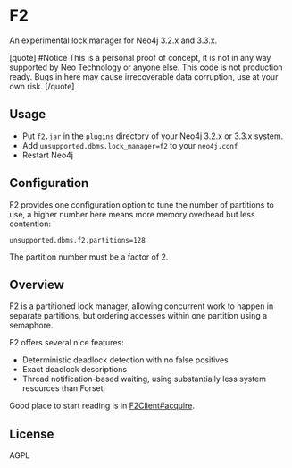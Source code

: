 # F2

An experimental lock manager for Neo4j 3.2.x and 3.3.x.

[quote]
#Notice
This is a personal proof of concept, it is not in any way supported by Neo Technology or anyone else.
This code is not production ready. Bugs in here may cause irrecoverable data corruption, use at your own risk.
[/quote]

## Usage

- Put `f2.jar` in the `plugins` directory of your Neo4j 3.2.x or 3.3.x system.
- Add `unsupported.dbms.lock_manager=f2` to your `neo4j.conf`
- Restart Neo4j

## Configuration

F2 provides one configuration option to tune the number of partitions to use, a higher number 
here means more memory overhead but less contention:

    unsupported.dbms.f2.partitions=128

The partition number must be a factor of 2.

## Overview

F2 is a partitioned lock manager, allowing concurrent work to happen in separate partitions, but
ordering accesses within one partition using a semaphore. 

F2 offers several nice features:

- Deterministic deadlock detection with no false positives
- Exact deadlock descriptions
- Thread notification-based waiting, using substantially less system resources than Forseti

Good place to start reading is in [F2Client#acquire](src/main/java/com/jakewins/f2/F2Client.java).

## License

AGPL
